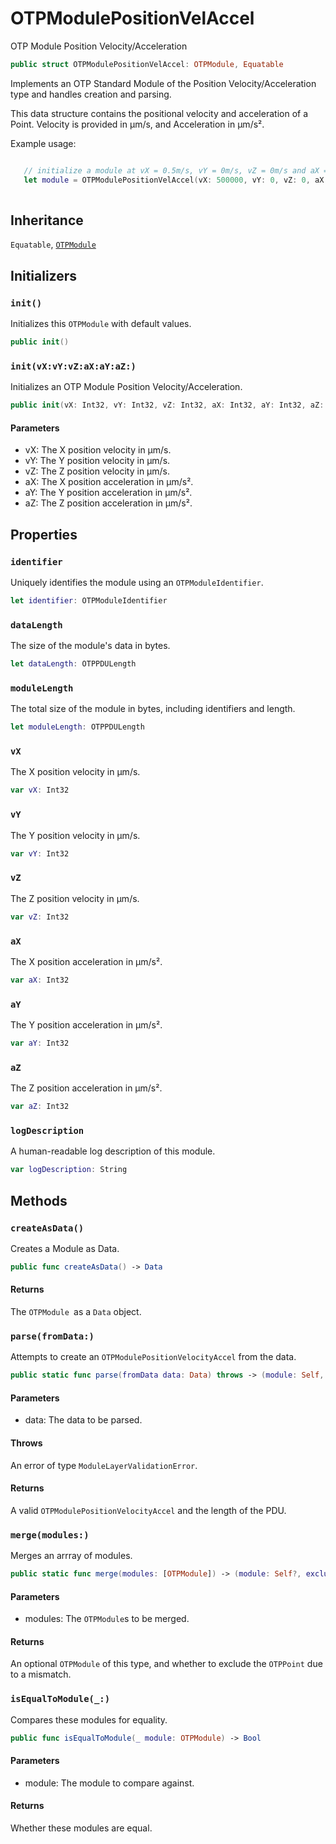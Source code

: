 # OTPModulePositionVelAccel

OTP Module Position Velocity/Acceleration

``` swift
public struct OTPModulePositionVelAccel: OTPModule, Equatable
```

Implements an OTP Standard Module of the Position Velocity/Acceleration type and handles creation and parsing.

This data structure contains the positional velocity and acceleration of a Point. Velocity is provided in μm/s, and Acceleration in μm/s².

Example usage:

``` swift

   // initialize a module at vX = 0.5m/s, vY = 0m/s, vZ = 0m/s and aX = 0.05m/s², aY = 0m/s², aZ = 0m/s²
   let module = OTPModulePositionVelAccel(vX: 500000, vY: 0, vZ: 0, aX: 50000, aY: 0, aZ: 0)
 
```

## Inheritance

`Equatable`, [`OTPModule`](OTPModule)

## Initializers

### `init()`

Initializes this `OTPModule` with default values.

``` swift
public init()
```

### `init(vX:vY:vZ:aX:aY:aZ:)`

Initializes an OTP Module Position Velocity/Acceleration.

``` swift
public init(vX: Int32, vY: Int32, vZ: Int32, aX: Int32, aY: Int32, aZ: Int32)
```

#### Parameters

  - vX: The X position velocity in μm/s.
  - vY: The Y position velocity in μm/s.
  - vZ: The Z position velocity in μm/s.
  - aX: The X position acceleration in μm/s².
  - aY: The Y position acceleration in μm/s².
  - aZ: The Z position acceleration in μm/s².

## Properties

### `identifier`

Uniquely identifies the module using an `OTPModuleIdentifier`.

``` swift
let identifier: OTPModuleIdentifier
```

### `dataLength`

The size of the module's data in bytes.

``` swift
let dataLength: OTPPDULength
```

### `moduleLength`

The total size of the module in bytes, including identifiers and length.

``` swift
let moduleLength: OTPPDULength
```

### `vX`

The X position velocity in μm/s.

``` swift
var vX: Int32
```

### `vY`

The Y position velocity in μm/s.

``` swift
var vY: Int32
```

### `vZ`

The Z position velocity in μm/s.

``` swift
var vZ: Int32
```

### `aX`

The X position acceleration in μm/s².

``` swift
var aX: Int32
```

### `aY`

The Y position acceleration in μm/s².

``` swift
var aY: Int32
```

### `aZ`

The Z position acceleration in μm/s².

``` swift
var aZ: Int32
```

### `logDescription`

A human-readable log description of this module.

``` swift
var logDescription: String
```

## Methods

### `createAsData()`

Creates a Module as Data.

``` swift
public func createAsData() -> Data
```

#### Returns

The `OTPModule `as a `Data` object.

### `parse(fromData:)`

Attempts to create an `OTPModulePositionVelocityAccel` from the data.

``` swift
public static func parse(fromData data: Data) throws -> (module: Self, length: OTPPDULength)
```

#### Parameters

  - data: The data to be parsed.

#### Throws

An error of type `ModuleLayerValidationError`.

#### Returns

A valid `OTPModulePositionVelocityAccel` and the length of the PDU.

### `merge(modules:)`

Merges an arrray of modules.

``` swift
public static func merge(modules: [OTPModule]) -> (module: Self?, excludePoint: Bool)
```

#### Parameters

  - modules: The `OTPModule`s to be merged.

#### Returns

An optional `OTPModule` of this type, and whether to exclude the `OTPPoint` due to a mismatch.

### `isEqualToModule(_:)`

Compares these modules for equality.

``` swift
public func isEqualToModule(_ module: OTPModule) -> Bool
```

#### Parameters

  - module: The module to compare against.

#### Returns

Whether these modules are equal.
